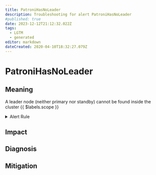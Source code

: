 ```yaml
---
title: PatroniHasNoLeader
description: Troubleshooting for alert PatroniHasNoLeader
#published: true
date: 2023-12-12T21:12:32.022Z
tags: 
  - LGTM
  - generated
editor: markdown
dateCreated: 2020-04-10T18:32:27.079Z
---
```


# PatroniHasNoLeader

## Meaning
[//]: # "Short paragraph that explains what the alert means"
A leader node (neither primary nor standby) cannot be found inside the cluster {{ $labels.scope }}

<details>
  <summary>Alert Rule</summary>

{{% rule "patroni/embedded-exporter-patroni.yml" "PatroniHasNoLeader" %}}

<!-- Rule when generated

```yaml
alert: PatroniHasNoLeader
expr: (max by (scope) (patroni_master) < 1) and (max by (scope) (patroni_standby_leader) < 1)
for: 0m
labels:
    severity: critical
annotations:
    summary: Patroni has no Leader (instance {{ $labels.instance }})
    description: |-
        A leader node (neither primary nor standby) cannot be found inside the cluster {{ $labels.scope }}
          VALUE = {{ $value }}
          LABELS = {{ $labels }}
    runbook: https://github.com/srerun/prometheus-alerts/blob/main/content/runbooks/embedded-exporter-patroni/PatroniHasNoLeader.md

```

-->

</details>


## Impact
[//]: # "What could / will happen if the alert is not addressed"



## Diagnosis
[//]: # "Steps to take to identify the cause of the problem"



## Mitigation
[//]: # "The steps necessary to resolve the alert"
